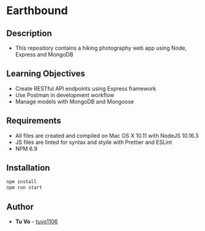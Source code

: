 # Earthbound

## Description

- This repository contains a hiking photography web app using Node, Express and MongoDB

## Learning Objectives

- Create RESTful API endpoints using Express framework
- Use Postman in development workflow
- Manage models with MongoDB and Mongoose

## Requirements

- All files are created and compiled on Mac OS X 10.11 with NodeJS 10.16.3
- JS files are linted for syntax and styile with Prettier and ESLint
- NPM 6.9

## Installation

```js
npm install
npm run start
```

## Author

- **Tu Vo** - [tuvo1106](https://github.com/tuvo1106)

